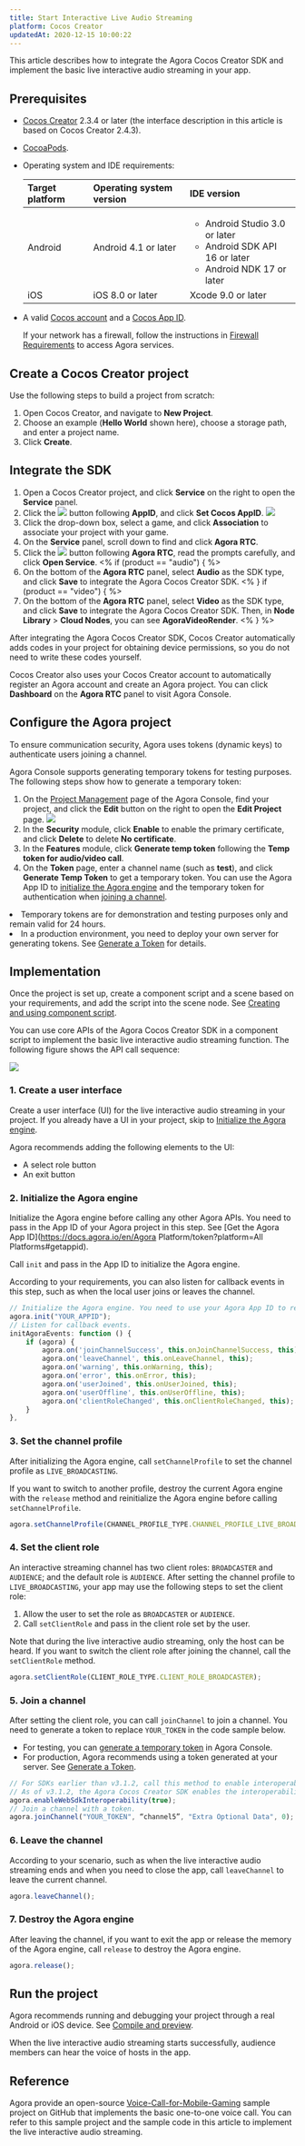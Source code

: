```yaml
---
title: Start Interactive Live Audio Streaming
platform: Cocos Creator
updatedAt: 2020-12-15 10:00:22
---
```

This article describes how to integrate the Agora Cocos Creator SDK and implement the basic live interactive audio streaming in your app.

## Prerequisites

- [Cocos Creator](https://docs.cocos.com/creator/manual/en/getting-started/install.html) 2.3.4 or later (the interface description in this article is based on Cocos Creator 2.4.3).

- [CocoaPods](https://guides.cocoapods.org/using/getting-started.html#getting-started).

- Operating system and IDE requirements:

  | Target platform | Operating system version | IDE version                                                  |
  | :-------------- | :----------------------- | :----------------------------------------------------------- |
  | Android         | Android 4.1 or later     | <ul><li>Android Studio 3.0 or later</li><li>Android SDK API 16 or later</li><li>Android NDK 17 or later</li></ul> |
  | iOS             | iOS 8.0 or later         | Xcode 9.0 or later                                           |

- A valid [Cocos account](https://account.cocos.com/) and a [Cocos App ID](https://docs.cocos.com/creator/manual/en/cocos-service/#usage).

  <div class="alert note">If your network has a firewall, follow the instructions in <a href="https://docs.agora.io/en/Agora%20Platform/firewall?platform=Cocos%20Creator">Firewall Requirements</a > to access Agora services.</div>

## Create a Cocos Creator project

Use the following steps to build a project from scratch:

1. Open Cocos Creator, and navigate to **New Project**.
2. Choose an example (**Hello World** shown here), choose a storage path, and enter a project name.
3. Click **Create**.

## Integrate the SDK

1. Open a Cocos Creator project, and click **Service** on the right to open the **Service** panel.
2. Click the ![](https://web-cdn.agora.io/docs-files/1603983326448) button following **AppID**, and click **Set Cocos AppID**.
  ![](https://web-cdn.agora.io/docs-files/1603983352672)
3. Click the drop-down box, select a game, and click **Association** to associate your project with your game.
4. On the **Service** panel, scroll down to find and click **Agora RTC**.
5. Click the ![](https://web-cdn.agora.io/docs-files/1603983397604) button following **Agora RTC**, read the prompts carefully, and click **Open Service**.
<% if (product == "audio") { %>
6. On the bottom of the **Agora RTC** panel, select **Audio** as the SDK type, and click **Save** to integrate the Agora Cocos Creator SDK.
<% } if (product == "video") { %>
6. On the bottom of the **Agora RTC** panel, select **Video** as the SDK type, and click **Save** to integrate the Agora Cocos Creator SDK. Then, in **Node Library** > **Cloud Nodes**, you can see **AgoraVideoRender**.
<% } %>

After integrating the Agora Cocos Creator SDK, Cocos Creator automatically adds codes in your project for obtaining device permissions, so you do not need to write these codes yourself.

Cocos Creator also uses your Cocos Creator account to automatically register an Agora account and create an Agora project. You can click **Dashboard** on the **Agora RTC** panel to visit Agora Console.

## <a name="configure"></a>Configure the Agora project

To ensure communication security, Agora uses tokens (dynamic keys) to authenticate users joining a channel.

Agora Console supports generating temporary tokens for testing purposes. The following steps show how to generate a temporary token:

1. On the [Project Management](https://dashboard.agora.io/projects) page of the Agora Console, find your project, and click the **Edit** button on the right to open the **Edit Project** page.
![](https://web-cdn.agora.io/docs-files/1606313609887)
2. In the **Security** module, click **Enable** to enable the primary certificate, and click **Delete** to delete **No certificate**.
3. In the **Features** module, click **Generate temp token** following the **Temp token for audio/video call**.
4. On the **Token** page, enter a channel name (such as **test**), and click **Generate Temp Token** to get a temporary token. You can use the Agora App ID to [initialize the Agora engine](#initialize) and the temporary token for authentication when [joining a channel](#join).

<div class="alert note"><li>Temporary tokens are for demonstration and testing purposes only and remain valid for 24 hours.</li><li>In a production environment, you need to deploy your own server for generating tokens. See <a href="https://docs.agora.io/en/Interactive%20Broadcast/token_server?platform=Cocos%20Creator">Generate a Token</a > for details.</li></div>

## Implementation

Once the project is set up, create a component script and a scene based on your requirements, and add the script into the scene node. See [Creating and using component script](https://docs.cocos.com/creator/manual/en/scripting/use-component.html).

You can use core APIs of the Agora Cocos Creator SDK in a component script to implement the basic live interactive audio streaming function. The following figure shows the API call sequence:

![](https://web-cdn.agora.io/docs-files/1603983531980)

### 1. Create a user interface

Create a user interface (UI) for the live interactive audio streaming in your project. If you already have a UI in your project, skip to [Initialize the Agora engine](#initialize).

Agora recommends adding the following elements to the UI:

- A select role button
- An exit button

### <a name="initialize"></a>2. Initialize the Agora engine

Initialize the Agora engine before calling any other Agora APIs. You need to pass in the App ID of your Agora project in this step. See [Get the Agora App ID](https://docs.agora.io/en/Agora Platform/token?platform=All Platforms#getappid).

Call `init` and pass in the App ID to initialize the Agora engine.

According to your requirements, you can also listen for callback events in this step, such as when the local user joins or leaves the channel.

```typescript
// Initialize the Agora engine. You need to use your Agora App ID to replace YOUR_APPID.
agora.init("YOUR_APPID");
// Listen for callback events.
initAgoraEvents: function () {
    if (agora) {
        agora.on('joinChannelSuccess', this.onJoinChannelSuccess, this);
        agora.on('leaveChannel', this.onLeaveChannel, this);
        agora.on('warning', this.onWarning, this);
        agora.on('error', this.onError, this);
        agora.on('userJoined', this.onUserJoined, this);
        agora.on('userOffline', this.onUserOffline, this);
        agora.on('clientRoleChanged', this.onClientRoleChanged, this);
    }
},
```

### 3. Set the channel profile

After initializing the Agora engine, call `setChannelProfile` to set the channel profile as `LIVE_BROADCASTING`.

If you want to switch to another profile, destroy the current Agora engine with the `release` method and reinitialize the Agora engine before calling `setChannelProfile`.

```typescript
agora.setChannelProfile(CHANNEL_PROFILE_TYPE.CHANNEL_PROFILE_LIVE_BROADCASTING);
```

### 4. Set the client role

An interactive streaming channel has two client roles: `BROADCASTER` and `AUDIENCE`; and the default role is `AUDIENCE`. After setting the channel profile to `LIVE_BROADCASTING`, your app may use the following steps to set the client role:

1. Allow the user to set the role as `BROADCASTER` or `AUDIENCE`.
2. Call `setClientRole` and pass in the client role set by the user.

Note that during the live interactive audio streaming, only the host can be heard. If you want to switch the client role after joining the channel, call the `setClientRole` method.

```typescript
agora.setClientRole(CLIENT_ROLE_TYPE.CLIENT_ROLE_BROADCASTER);
```

### 5. Join a channel

After setting the client role, you can call `joinChannel` to join a channel. You need to generate a token to replace `YOUR_TOKEN` in the code sample below.

- For testing, you can [generate a temporary token](https://docs.agora.io/en/Agora%20Platform/token#get-a-temporary-token) in Agora Console.
- For production, Agora recommends using a token generated at your server. See [Generate a Token](./token_server).

```typescript
// For SDKs earlier than v3.1.2, call this method to enable interoperability between the Agora Cocos Creator SDK and the Agora Web SDK if the Agora Web SDK is in the channel.
// As of v3.1.2, the Agora Cocos Creator SDK enables the interoperability with the Agora Web SDK by default, so you do not need to call this method.
agora.enableWebSdkInteroperability(true);
// Join a channel with a token.
agora.joinChannel("YOUR_TOKEN", “channel5”, "Extra Optional Data", 0);
```

### 6. Leave the channel

According to your scenario, such as when the live interactive audio streaming ends and when you need to close the app, call `leaveChannel` to leave the current channel.

```typescript
agora.leaveChannel();
```

### 7. Destroy the Agora engine

After leaving the channel, if you want to exit the app or release the memory of the Agora engine, call `release` to destroy the Agora engine.

```typescript
agora.release();
```

## Run the project

Agora recommends running and debugging your project through a real Android or iOS device. See [Compile and preview](https://docs.cocos.com/creator/manual/en/publish/publish-native.html#compile-and-preview).

When the live interactive audio streaming starts successfully, audience members can hear the voice of hosts in the app.

## Reference

Agora provide an open-source [Voice-Call-for-Mobile-Gaming](https://github.com/AgoraIO/Voice-Call-for-Mobile-Gaming/tree/master/Basic-Voice-Call-for-Gaming/Hello-CocosCreator-Voice-Agora) sample project on GitHub that implements the basic one-to-one voice call. You can refer to this sample project and the sample code in this article to implement the live interactive audio streaming.